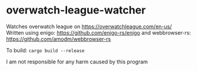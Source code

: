 # overwatch-league-watcher
Watches overwatch league on https://overwatchleague.com/en-us/  
Written using enigo: https://github.com/enigo-rs/enigo and webbrowser-rs: https://github.com/amodm/webbrowser-rs

To build: ```cargo build --release```

I am not responsible for any harm caused by this program
